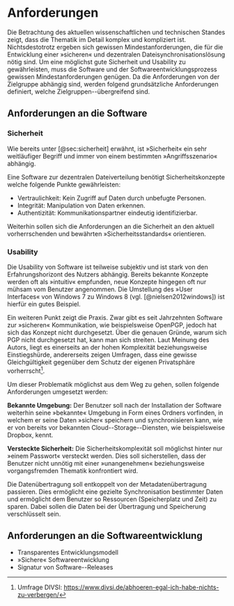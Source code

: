 # Anforderungen

Die Betrachtung des aktuellen wissenschaftlichen und technischen Standes zeigt,
dass die Thematik im Detail komplex und kompliziert ist. Nichtsdestotrotz ergeben
sich gewissen Mindestanforderungen, die für die Entwicklung einer »sicheren«
und dezentralen Dateisynchronisationslösung nötig sind. Um eine möglichst gute
Sicherheit und Usability zu gewährleisten, muss die Software und der
Softwareentwicklungsprozess gewissen Mindestanforderungen genügen. Da die
Anforderungen von der Zielgruppe abhängig sind, werden folgend grundsätzliche
Anforderungen definiert, welche Zielgruppen--übergreifend sind.

## Anforderungen an die Software

### Sicherheit

Wie bereits unter [@sec:sicherheit] erwähnt, ist »Sicherheit« ein sehr
weitläufiger Begriff und immer von einem bestimmten »Angriffsszenario«
abhängig.

Eine Software zur dezentralen Dateiverteilung benötigt Sicherheitskonzepte
welche folgende Punkte gewährleisten:

* Vertraulichkeit: Kein Zugriff auf Daten durch unbefugte Personen.
* Integrität: Manipulation von Daten erkennen.
* Authentizität: Kommunikationspartner eindeutig identifizierbar.

Weiterhin sollen sich die Anforderungen an die Sicherheit an den aktuell
vorherrschenden und bewährten »Sicherheitsstandards« orientieren.


### Usability

Die Usability von Software ist teilweise subjektiv und ist stark von den
Erfahrungshorizont des Nutzers abhängig. Bereits bekannte Konzepte werden oft
als »intuitiv« empfunden, neue Konzepte hingegen oft nur mühsam vom Benutzer
angenommen. Die Umstellung des »User Interfaces« von Windows 7 zu Windows 8
(vgl. [@nielsen2012windows]) ist hierfür ein gutes Beispiel.

Ein weiteren Punkt zeigt die Praxis. Zwar gibt es seit Jahrzehnten Software zur
»sicheren« Kommunikation, wie beispielsweise OpenPGP, jedoch hat sich das
Konzept nicht durchgesetzt. Über die genauen Gründe, warum sich PGP nicht
durchgesetzt hat, kann man sich streiten. Laut Meinung des Autors, liegt es
einerseits an der hohen Komplexität beziehungsweise Einstiegshürde,
andererseits zeigen Umfragen, dass eine gewisse Gleichgültigkeit gegenüber dem
Schutz der eigenen Privatsphäre vorherrscht[^umfrage].

[^umfrage]: Umfrage DIVSI: <https://www.divsi.de/abhoeren-egal-ich-habe-nichts-zu-verbergen/>

Um dieser Problematik möglichst aus dem Weg zu gehen, sollen folgende
Anforderungen umgesetzt werden:

**Bekannte Umgebung:** Der Benutzer soll nach der Installation der Software
weiterhin seine »bekannte« Umgebung in Form eines Ordners vorfinden, in welchem
er seine Daten »sicher« speichern und synchronisieren kann, wie er von bereits
vor bekannten Cloud--Storage--Diensten, wie beispielsweise Dropbox, kennt.

**Versteckte Sicherheit:** Die Sicherheitskomplexität soll möglichst hinter nur
»einem Passwort« versteckt werden. Dies soll sicherstellen, dass der Benutzer
nicht unnötig mit einer »unangenehmen« beziehungsweise vorgangsfremden Thematik
konfrontiert wird.

Die Datenübertragung soll entkoppelt von der Metadatenübertragung passieren.
Dies ermöglicht eine gezielte Synchronisation bestimmter Daten und ermöglicht
dem Benutzer so Ressourcen (Speicherplatz und Zeit) zu sparen. Dabei sollen die
Daten bei der Übertragung und Speicherung verschlüsselt sein.

## Anforderungen an die Softwareentwicklung

* Transparentes Entwicklungsmodell
* »Sichere« Softwareentwicklung
* Signatur von Software--Releases

